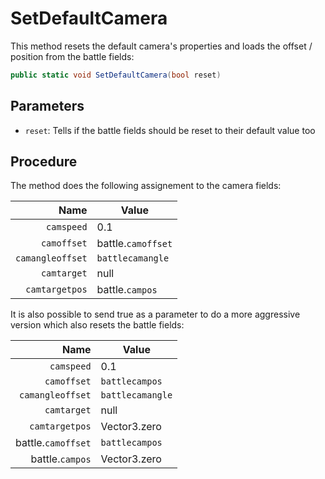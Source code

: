 # SetDefaultCamera
This method resets the default camera's properties and loads the offset / position from the battle fields:

```cs
public static void SetDefaultCamera(bool reset)
```

## Parameters

- `reset`: Tells if the battle fields should be reset to their default value too

## Procedure
The method does the following assignement to the camera fields:

|Name|Value|
|---:|-----|
|`camspeed`|0.1|
|`camoffset`|battle.`camoffset`|
|`camangleoffset`|`battlecamangle`|
|`camtarget`|null|
|`camtargetpos`|battle.`campos`|

It is also possible to send true as a parameter to do a more aggressive version which also resets the battle fields:

|Name|Value|
|---:|-----|
|`camspeed`|0.1|
|`camoffset`|`battlecampos`|
|`camangleoffset`|`battlecamangle`|
|`camtarget`|null|
|`camtargetpos`|Vector3.zero|
|battle.`camoffset`|`battlecampos`|
|battle.`campos`|Vector3.zero|
